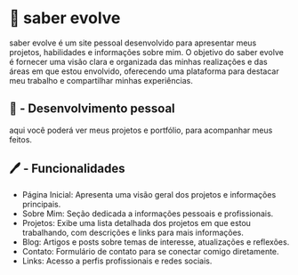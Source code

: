 # 🧬 saber evolve
saber evolve é um site pessoal desenvolvido para apresentar meus projetos, habilidades e informações sobre mim. O objetivo do saber evolve é fornecer uma visão clara e organizada das minhas realizações e das áreas em que estou envolvido, oferecendo uma plataforma para destacar meu trabalho e compartilhar minhas experiências.

## 💪 - Desenvolvimento pessoal
aqui você poderá ver meus projetos e portfólio, para acompanhar meus feitos.

## 🖊️ - Funcionalidades
- Página Inicial: Apresenta uma visão geral dos projetos e informações principais.
- Sobre Mim: Seção dedicada a informações pessoais e profissionais.
- Projetos: Exibe uma lista detalhada dos projetos em que estou trabalhando, com descrições e links para mais informações.
- Blog: Artigos e posts sobre temas de interesse, atualizações e reflexões.
- Contato: Formulário de contato para se conectar comigo diretamente.
- Links: Acesso a perfis profissionais e redes sociais.
